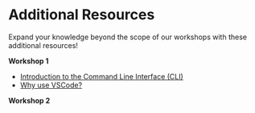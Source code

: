 # Additional Resources
Expand your knowledge beyond the scope of our workshops with these additional resources!

**Workshop 1**

* [Introduction to the Command Line Interface (CLI)](https://www.w3schools.com/whatis/whatis_cli.asp)
* [Why use VSCode?](https://blog.eduonix.com/software-development/visual-studio-code-popular/)

**Workshop 2**
